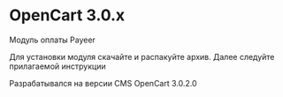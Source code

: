 OpenCart 3.0.x
======
Модуль оплаты Payeer

Для установки модуля скачайте и распакуйте архив.
Далее следуйте прилагаемой инструкции

Разрабатывался на версии CMS OpenCart 3.0.2.0